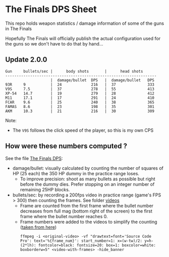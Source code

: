 
# The Finals DPS Sheet

This repo holds weapon statistics / damage information of some of the guns in The Finals

Hopefully The Finals will officially publish the actual configuration
used for the guns so we don't have to do that by hand...

## Update 2.0.0

```
Gun     bullets/sec |      body shots       |      head shots
-------------------------------------------------------------------
                    |  damage/bullet  DPS   |  damage/bullet   DPS
93R     9           |  24             216   |  37              333
V9S     7.5         |  37             278   |  55              413
XP-54   14.7        |  19             279   |  28              412
M11     17.1        |  17             291   |  24              410
FCAR    9.6         |  25             240   |  38              365
FAMAS   8.6         |  23             198   |  35              301
AKM     10.3        |  21             216   |  30              309
```

Note:
- The `V9S` follows the click speed of the player, so this is my own CPS

## How were these numbers computed ?

See the file [The Finals DPS](./The%20Finals%20DPS.ods):
- damage/bullet: visually calculated by counting the number of squares of HP (25 each) the 350 HP dummy in the practice range loses.
  - To improve precision: shoot as many bullets as possible but right before the dummy dies. Prefer stopping on an integer number of remaining 25HP blocks.
- bullets/sec: by recording a 200fps video in practice range (game's FPS > 300) then counting the frames. See folder [videos](./videos/)
  - Frame are counted from the first frame where the bullet number decreases from full mag (bottom right of the screen) to the first frame where the bullet number reaches 0.
  - Frame numbers were added to the videos to simplify the counting ([taken from here](https://www.reddit.com/r/VideoEditing/comments/ibcm8k/counting_number_of_frames_between_two_events_in/))
    ```shell
    ffmpeg -i <original-video> -vf "drawtext=font='Source Code Pro': text='%{frame_num}': start_number=1: x=(w-tw)/2: y=h-(2*lh): fontcolor=black: fontsize=20: box=1: boxcolor=white: boxborderw=5" <video-with-frames> -hide_banner
    ```
